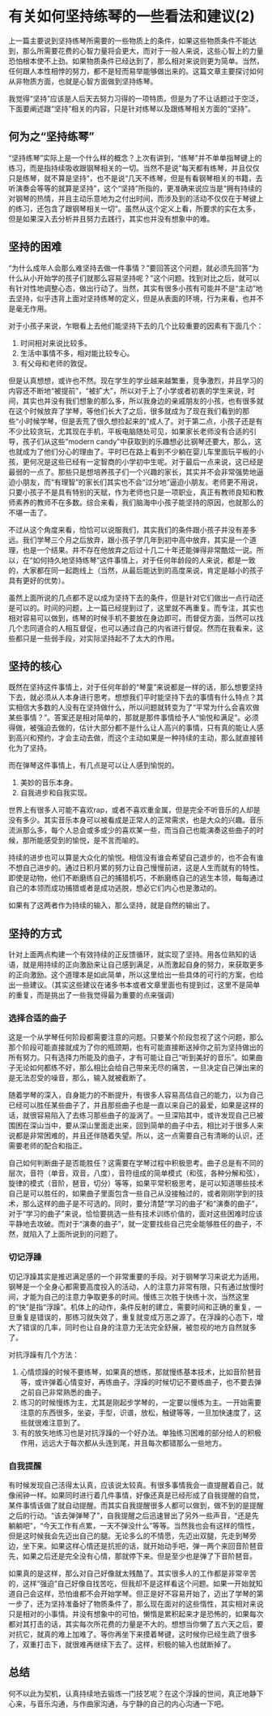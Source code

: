 # 有关如何坚持练琴的一些看法和建议(2)

上一篇主要说到坚持练琴所需要的一些物质上的条件，如果这些物质条件不能达到，那么所需要花费的心智力量将会更大，而对于一般人来说，这些心智上的力量恐怕根本使不上劲。如果物质条件已经达到了，那么相对来说则更为简单。当然，任何跟人本性相悖的努力，都不是轻而易举能够做出来的。这篇文章主要探讨如何从非物质方面，也就是心智方面做到坚持练琴。

我觉得“坚持”应该是人后天去努力习得的一项特质。但是为了不让话题过于空泛，下面要阐述跟“坚持”相关的内容，只是针对练琴以及跟练琴相关方面的“坚持”。

## 何为之“坚持练琴”

“坚持练琴”实际上是一个什么样的概念？上次有讲到，“练琴”并不单单指琴键上的练习，而是指持续吸收跟钢琴相关的一切。当然不是说“每天都有练琴，并且仅仅只是练琴，就不算是坚持”，也不是说“几天不练琴，但是有看钢琴相关的书籍，去听演奏会等等的就算是坚持”，这个“坚持”所指的，更准确来说应当是“拥有持续的对钢琴的热情，并且主动乐意地为之付出时间，而涉及到的活动不仅仅在于琴键上的练习，还包含了跟钢琴相关一切”。虽然从这个定义上看，所要求的实在太多，但是如果深入去分析并且努力去践行，其实也并没有想象中的难。

## 坚持的困难

“为什么成年人会那么难坚持去做一件事情？”要回答这个问题，就必须先回答“为什么从小开始学的孩子们就那么容易坚持呢？”这个问题。找到对比之后，就可以有针对性地调整心态，做出行动了。当然，其实有很多小孩有可能并不是“主动”地去坚持，似乎违背上面对坚持练琴的定义，但是从表面的环境，行为来看，也并不是毫无作用。

对于小孩子来说，乍眼看上去他们能坚持下去的几个比较重要的因素有下面几个：

1. 时间相对来说比较多。
2. 生活中事情不多，相对能比较专心。
3. 有父母和老师的敦促。

但是认真想想，或许也不然。现在学生的学业越来越繁重，竞争激烈，并且学习的内容还不断地“被提前”，“被扩大”，所以对于上了小学或者初衷的学生来说，时间，其实也并没有我们想象的那么多，所以我身边的亲戚朋友的小孩，也有很多就在这个时候放弃了学琴，等他们长大了之后，很多就成为了现在我们看到的那些“小时候学琴，但是丢荒了很久想捡起来的”成人了。对于第二点，小孩子还是有不少比较贪玩，尤其现在手机，平板电脑随处可见，如果家长老师没有合适的引导，孩子们从这些“modern candy”中获取到的乐趣想必比钢琴还要大，那么，这也就成为了他们分心的理由了。平时已在路上看到不少躺在婴儿车里面玩平板的小孩，更何况是这些已经有一定智商的小学初中生呢。对于最后一点来说，这已经是最弱的一点了。那些只是想培养孩子们一个兴趣的家长，其实并不会非常强势地逼迫小朋友，而“有理智”的家长们其实也不会“过分地”逼迫小朋友。老师更不用说，只要小孩子不是具有特别的天赋，作为老师也只是一项职业，真正有教师良知和教师素养的教师不在多数。综合来看，我们脑海中小孩子能坚持的原因，也就那么的不堪一击了。

不过从这个角度来看，恰恰可以说服我们，其实我们的条件跟小孩子并没有差多远。我们学琴三个月之后放弃，跟小孩子学几年到初中高中放弃，其实是一个道理，也是一个结果。并不存在他放弃之后过十几二十年还能弹得非常酷炫一说。所以，在“如何持久地坚持练琴”这件事情上，对于任何年龄段的人来说，都是一致的，大家都在同一起跑线上（当然，从最后能达到的高度来说，肯定是越小的孩子具有更好的优势）。

虽然上面所说的几点都不足以成为坚持下去的条件，但是针对它们做出一点行动还是可以的。时间的问题，上一篇已经提到过了，这里就不再重复。而专注，其实也相对容易可以做到，练琴的时候手机不要放在身边即可。而督促方面，当然可以找几个志同道合的人相互督促，也可以通过自己的内省进行督促。然而在我看来，这些都只是一些弱手段，对实际坚持起不了太大的作用。

## 坚持的核心

既然在坚持这件事情上，对于任何年龄的“琴童”来说都是一样的话，那么想要坚持下去，就必须从人本身进行思考。想想我们平时能坚持下去的事情有什么特点？其实相信大多数的人没有在坚持做什么，所以问题就转变为了“平常为什么会喜欢做某些事情？”。答案还是相对简单的，那就是那件事情给予人“愉悦和满足”。必须得做，被强迫去做的，估计大部分都不是什么让人高兴的事情，只有真的能让人感到高兴和预约，才会主动去做，而这个主动如果是一种持续的主动，那么就直接转化为了坚持。

而在弹琴这件事情上，有几点是可以让人感到愉悦的。

1. 美妙的音乐本身。
2. 自我进步和自我实现。

世界上有很多人可能不喜欢rap，或者不喜欢重金属，但是完全不听音乐的人却是没有多少。其实音乐本身可以被看成是正常人的正常需求，也是大众的兴趣。音乐流派那么多，每个人总会或多或少的喜欢某一些，而当自己也能演奏这些曲子的时候，那所能感受到的愉悦，是不言而喻的。

持续的进步也可以算是大众化的愉悦。相信没有谁会希望自己退步的，也不会有谁不想自己进步的。通过日积月累的努力让自己慢慢前进，这是人生而就有的特性。即使是动物，他们不断磨练自己的捕猎机巧，不断磨练自己的逃生本领，每每通过自己的本领而成功捕猎或者是成功逃脱，想必它们内心也是激动的。

如果有了这两者作为持续的输入，那么坚持，就是自然的输出了。

## 坚持的方式

针对上面两点构建一个有效持续的正反馈循环，就实现了坚持。用各位熟知的话语，就是用持续的正向激励来让自己感到满足，从而激起自身的努力，来获取更多的正向激励。这个道理本是如此简单，所以这里给出一些具体的可行的方案，也给出一些建议。（其实这些建议在诸多书本或者文章里面也有提到过，这里不是简单的重复，而是挑出了一些我觉得最为重要的点来强调）

### 选择合适的曲子

这是一个从学琴任何阶段都需要注意的问题。只要某个阶段忽视了这个问题，那么那个阶段可能直接就成为了你的瓶颈期，也有可能直接断送掉你之前为坚持做出的所有努力。只有选择力所能及的曲子，才有可能让自己“听到美好的音乐”。如果曲子无论如何都练不好，那么相比会给自己带来无尽的痛苦，一旦决定自己弹出来的是无法忍受的噪音，那么，输入就被截断了。

随着学琴的深入，自身能力的不断提升，有很多人容易高估自己的能力，以为自己已经可以胜任某些曲子了，并且那些曲子也是一直以来自己的最爱，如果是这样的话，就很容易陷入了去练习那些曲子的漩涡了。一旦深陷其中，或许发现自己已被围困在深山当中，要从深山里面走出来，回到简单的曲子中去，相比对于很多人来说都是非常困难的，并且还伴随着失望。所以，这一点需要自己有清晰的认识，还需要老师的配合和指正。

自己如何判断曲子是否能胜任？这需要在学琴过程中积极思考。曲子总是有不同的层次，音符（单音，双音，八度），音符组成的简单模式（和弦，各种分解和弦），旋律的模式（音阶，琶音，切分）等等，如果平常积极思考，是可以知道哪些技术自己是可以胜任的，如果曲子里面包含一些自己从没接触过的，或者刚刚学到的技术，那么这样的曲子是不可选的。同时，要分清楚“学习的曲子”和“演奏的曲子”，对于“学习的曲子”来说，恰恰要挑选一些有技术训练价值的，面对这些困难时应该平静地去攻破。而对于“演奏的曲子”，就一定要找些自己完全能够胜任的曲子，不然，就陷入了上面所说到的问题了。

### 切记浮躁

切记浮躁其实是推迟满足感的一个非常重要的手段。对于钢琴学习来说尤为适用。钢琴是一个全身心都需要高度投入的活动，人的注意力非常有限，只有通过放慢时间，才能为自己的注意力争取更多的时间。慢练三次胜于快练十次，当然这里的“快”是指“浮躁”。机体上的动作，条件反射的建立，需要时间和正确的重复，一旦重复是错误的，那练习就失效了，重复就变成万恶之源了。在浮躁的心态下，增大了错误的几率，同时也让自身的注意力无法完全舒展，被忽视的地方自然就多了。

对抗浮躁有几个方法：

1. 心情烦躁的时候不要练琴，如果真的想练，那就慢练基本技术，比如音阶琶音等，或许弹着心情变好，再练曲子。浮躁的时候切记不要练曲子，也不要去弹之前自己非常熟悉的曲子。
2. 练习的时候慢练为主，尤其是刚起步学琴的，一定要以慢练为主。一开始需要注意的东西很多，坐姿，手型，识谱，放松，触键等等，一旦加快速度了，这些就很难注意到了。
3. 有的放矢地练习也是对抗浮躁的一个好办法。单独练习困难的部分给人的积极作用，远远大于每次都从头连到尾，并且每次都错那么一些地方。

### 自我提醒

有时候发现自己活得太认真，应该说太较真。有很多事情我会一直提醒着自己，就像闹钟一样。如果同时进行着几件事情，好像还真是已经形成了自我提醒的自觉，某件事情该做了就自动提醒。而其实自我提醒很多人都可以做到，做不到的是提醒之后的行动。“该去弹弹琴了”，自我提醒之后迅速冒出了另外一些声音，“还是先躺躺吧”，“今天工作有点累，一天不弹没什么”等等。当然我也会有这样的惰性，但是这时候我会先迈出自己的腿。无论多么的不情愿，先迈出双腿，先走到琴旁边，坐下来。如果这样心情还是抗拒的话，就开始动手吧，弹一两个来回音阶琶音先，如果之后还是完全没有心情，那就停下来。但是至少也是弹了下音阶琶音。

如果真的是这样，那么对自己好像就太残酷了。其实很多人的工作都是非常辛苦的，这样“强迫”自己好像自找苦吃，但我却不是这样看这个问题。如果一开始就知道自己会这样，恐怕谁都不会开始学琴。但正是好不容易开始了，迈出了学琴的第一步了，还为坚持准备好了物质条件了，那么现在面对的这些惰性，其实相对来说只是相对的小事情。并没有想象中的可怕，懒惰是累积起来才是恐怖的，如果每次都对其打击的话，其实每次所花费的力量是不大的。想想当你懒了五六天之后，要对抗它，就真的难上加难了。等你再坐下来摸着琴键，这时候你已经生疏了很多了，双重打击下，就很难再继续下去了。这样，积极的输入也就断掉了。

## 总结

何不以此为契机，认真持续地去锻炼一门技艺呢？在这个浮躁的世间，真正地静下心来，与音乐沟通，与作曲家沟通，与宁静的自己的内心沟通一下吧。
